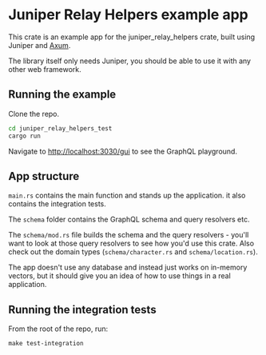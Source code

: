 # Juniper Relay Helpers example app

This crate is an example app for the juniper_relay_helpers crate, built using Juniper and [Axum](https://github.com/tokio-rs/axum).

The library itself only needs Juniper, you should be able to use it with any other web framework.

## Running the example

Clone the repo.

```sh
cd juniper_relay_helpers_test
cargo run
```

Navigate to [http://localhost:3030/gui](http://localhost:3030/gui) to see the GraphQL playground.

## App structure

`main.rs` contains the main function and stands up the application. it also contains the integration tests.

The `schema` folder contains the GraphQL schema and query resolvers etc.

The `schema/mod.rs` file builds the schema and the query resolvers - you'll want to look at those query resolvers to see
how you'd use this crate. Also check out the domain types (`schema/character.rs` and `schema/location.rs`).

The app doesn't use any database and instead just works on in-memory vectors, but it should give you an idea of how to use
things in a real application.

## Running the integration tests

From the root of the repo, run:

```
make test-integration
```
